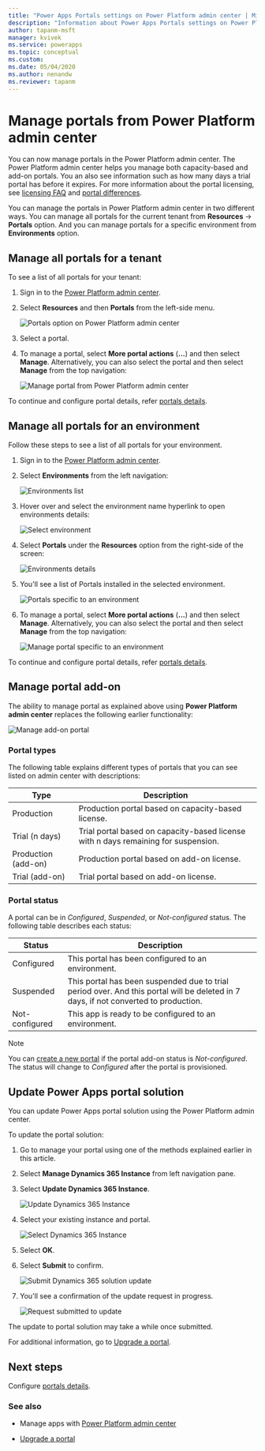 ```yaml
---
title: "Power Apps Portals settings on Power Platform admin center | MicrosoftDocs"
description: "Information about Power Apps Portals settings on Power Platform admin center."
author: tapanm-msft
manager: kvivek
ms.service: powerapps
ms.topic: conceptual
ms.custom: 
ms.date: 05/04/2020
ms.author: nenandw
ms.reviewer: tapanm
---
```


# Manage portals from Power Platform admin center

You can now manage portals in the Power Platform admin center. The Power Platform admin center helps you manage both capacity-based and add-on portals. You an also see information such as how many days a trial portal has before it expires. For more information about the portal licensing, see [licensing FAQ](https://docs.microsoft.com/power-platform/admin/powerapps-flow-licensing-faq#portals) and [portal differences](https://docs.microsoft.com/powerapps/maker/portals/faq#what-is-the-difference-between-power-apps-portals-dynamics-365-portals-and-add-on-portals).

You can manage the portals in Power Platform admin center in two different ways. You can manage all portals for the current tenant from **Resources** -> **Portals** option. And you can manage portals for a specific environment from **Environments** option.

## Manage all portals for a tenant

To see a list of all portals for your tenant:

1. Sign in to the [Power Platform admin center](https://admin.powerplatform.microsoft.com/).

1. Select **Resources** and then **Portals** from the left-side menu.

    ![Portals option on Power Platform admin center](media/power-platform-admin-center/manage-portals-all-environments.png "Portals option on Power Platform admin center")

1. Select a portal.

1. To manage a portal, select **More portal actions** (**...**) and then select **Manage**. Alternatively, you can also select the portal and then select **Manage** from the top navigation:

    ![Manage portal from Power Platform admin center](media/power-platform-admin-center/portals-manage-ppac.png "Manage portal from Power Platform admin center")

To continue and configure portal details, refer [portals details](https://docs.microsoft.com/powerapps/maker/portals/admin/portal-details).

## Manage all portals for an environment

Follow these steps to see a list of all portals for your environment.

1. Sign in to the [Power Platform admin center](https://admin.powerplatform.microsoft.com/).

1. Select **Environments** from the left navigation:

    ![Environments list](media/power-platform-admin-center/environments-list.png "Environments list")

1. Hover over and select the environment name hyperlink to open environments details:

    ![Select environment](media/power-platform-admin-center/select-environment.png "Select environment")

1. Select **Portals** under the **Resources** option from the right-side of the screen:

    ![Environments details](media/power-platform-admin-center/environment-details.png "Environments details")

1. You'll see a list of Portals installed in the selected environment.

    ![Portals specific to an environment](media/power-platform-admin-center/environments-portals.png "Portals specific to an environment")

1. To manage a portal, select **More portal actions** (**...**) and then select **Manage**. Alternatively, you can also select the portal and then select **Manage** from the top navigation:

    ![Manage portal specific to an environment](media/power-platform-admin-center/manage-environments-portal.png "Manage portal specific to an environment")

To continue and configure portal details, refer [portals details](https://docs.microsoft.com/powerapps/maker/portals/admin/portal-details).

## Manage portal add-on

The ability to manage portal as explained above using **Power Platform admin center** replaces the following earlier functionality:

![Manage add-on portal](media/power-platform-admin-center/old-admin-center.png "Manage add-on portal")

### Portal types

The following table explains different types of portals that you can see listed on admin center with descriptions:

| **Type**            | **Description**                                                                    |
|---------------------|------------------------------------------------------------------------------------|
| Production          | Production portal based on capacity-based license.                                  |
| Trial (n days)      | Trial portal based on capacity-based license with n days remaining for suspension. |
| Production (add-on) | Production portal based on add-on license.                                          |
| Trial (add-on)      | Trial portal based on add-on license.                                               |

### Portal status

A portal can be in *Configured*, *Suspended*, or *Not-configured* status. The following table describes each status:

| **Status**     | **Description**                                                                                                                 |
|----------------|---------------------------------------------------------------------------------------------------------------------------------|
| Configured     | This portal has been configured to an environment.                                                                              |
| Suspended      | This portal has been suspended due to trial period over. And this portal will be deleted in 7 days, if not converted to production. |
| Not-configured | This app is ready to be configured to an environment.                                                                           |

> [!NOTE]
> You can [create a new portal](https://docs.microsoft.com/powerapps/maker/portals/provision-portal-add-on) if the portal add-on status is *Not-configured*. The status will change to *Configured* after the portal is provisioned.

## Update Power Apps portal solution

You can update Power Apps portal solution using the Power Platform admin center.

To update the portal solution:

1. Go to manage your portal using one of the methods explained earlier in this article.

1. Select **Manage Dynamics 365 Instance** from left navigation pane.

1. Select **Update Dynamics 365 Instance**.

    ![Update Dynamics 365 Instance](media/power-platform-admin-center/update-dynamics365-instance.png "Update Dynamics 365 Instance")

1. Select your existing instance and portal.

    ![Select Dynamics 365 Instance](media/power-platform-admin-center/select-dynamics365-instance.png "Select Dynamics 365 Instance")

1. Select **OK**.

1. Select **Submit** to confirm.

    ![Submit Dynamics 365 solution update](media/power-platform-admin-center/submit-selection.png "Submit Dynamics 365 solution update")

1. You'll see a confirmation of the update request in progress.

    ![Request submitted to update](media/power-platform-admin-center/update-request-submitted.png "Request submitted to update")

The update to portal solution may take a while once submitted.

For additional information, go to [Upgrade a portal](upgrade-portal.md).

## Next steps

Configure [portals details](https://docs.microsoft.com/powerapps/maker/portals/admin/portal-details).

### See also

- Manage apps with [Power Platform admin center](https://docs.microsoft.com/power-platform/admin/manage-apps)

- [Upgrade a portal](upgrade-portal.md)
